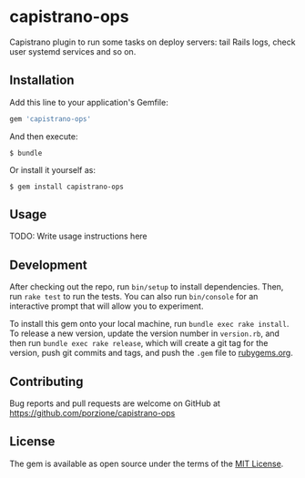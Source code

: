 # capistrano-ops

Capistrano plugin to run some tasks on deploy servers: tail Rails logs, check user systemd services and so on.

## Installation

Add this line to your application's Gemfile:

```ruby
gem 'capistrano-ops'
```

And then execute:

    $ bundle

Or install it yourself as:

    $ gem install capistrano-ops

## Usage

TODO: Write usage instructions here

## Development

After checking out the repo, run `bin/setup` to install dependencies. Then, run `rake test` to run the tests. You can also run `bin/console` for an interactive prompt that will allow you to experiment.

To install this gem onto your local machine, run `bundle exec rake install`. To release a new version, update the version number in `version.rb`, and then run `bundle exec rake release`, which will create a git tag for the version, push git commits and tags, and push the `.gem` file to [rubygems.org](https://rubygems.org).

## Contributing

Bug reports and pull requests are welcome on GitHub at https://github.com/porzione/capistrano-ops

## License

The gem is available as open source under the terms of the [MIT License](https://opensource.org/licenses/MIT).

